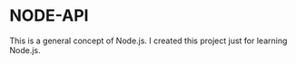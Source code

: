 # NODE-API
This is a general concept of Node.js.  I created this project just for learning Node.js.
